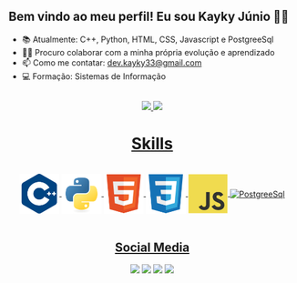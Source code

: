 ##  Bem vindo ao meu perfil! Eu sou Kayky Júnio 💁‍♂️



- 📚 Atualmente: C++, Python, HTML, CSS, Javascript e PostgreeSql
- 👨‍🎓 Procuro colaborar com a minha própria evolução e aprendizado
- 📫 Como me contatar: dev.kayky33@gmail.com
- 💻 Formação: Sistemas de Informação
##

<div align="center">
  <a href="https://github.com/devkayky83">
  <img height="250" src="https://github-readme-stats.vercel.app/api?username=devkayky83&show_icons=true&theme=codeSTACKr&include_all_commits=true&count_private=true"/>
  <img height="250" src="https://github-readme-stats.vercel.app/api/top-langs/?username=devkayky83&layout=compact&langs_count=7&theme=codeSTACKr"/>
</div>

<h1 align="center">Skills</h1>

<div align="center" valign="top"><br>
  <img align="center" alt="cplusplus" height="70" width="70" src="https://raw.githubusercontent.com/devicons/devicon/master/icons/cplusplus/cplusplus-plain.svg">
  <img align="center" alt="Python" height="70" width="70" src="https://raw.githubusercontent.com/devicons/devicon/master/icons/python/python-original.svg">
  <img align="center" alt="HTML" height="70" width="70" src="https://raw.githubusercontent.com/devicons/devicon/master/icons/html5/html5-original.svg">
  <img align="center" alt="CSS" height="70" width="70" src="https://raw.githubusercontent.com/devicons/devicon/master/icons/css3/css3-original.svg">
  <img align="center" alt="JavaScript" height="70" width="70" src="https://raw.githubusercontent.com/devicons/devicon/master/icons/javascript/javascript-original.svg">
  <img align="center" alt="PostgreeSql" height="70" width="70" src="https://cdn.jsdelivr.net/gh/devicons/devicon/icons/postgresql/postgresql-original-wordmark.svg" />
</div><br>
 
  ##
  
  <div align= "center"> 
  <h2 align="center" font-size: 50px>Social Media</h2>
  <a href="https://www.linkedin.com/in/kayky-júnio-925702248/" target="_blank">
  <img src="https://img.shields.io/badge/-LinkedIn-%230077B5?style=for-the-badge&logo=linkedin&logoColor=white" target="_blank"></a>
  <a href="https://www.instagram.com/kaykzz_007/" target="_blank">
  <img src="https://img.shields.io/badge/Instagram-%23E4405F.svg?style=for-the-badge&logo=Instagram&logoColor=white" target="_blank"></a>
  <a href="https://github.com/devkayky83" target="_blank"><img src="http://ForTheBadge.com/images/badges/built-by-developers.svg" target="_blank"></a>
  <a href="https://github.com/devkayky83" target="_blank"><img src="https://img.shields.io/badge/Made%20for-VSCode-1f425f.svg" target="_blank"></a>  
  </div>
  
  
  
  
